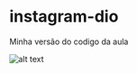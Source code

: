 # instagram-dio
Minha versão do codigo da aula 


![alt text](path/to/https://github.com/ItaloS08/instagram-dio/blob/master/img/WhatsApp%20Image%202022-08-29%20at%2011.05.50.jpeg)
